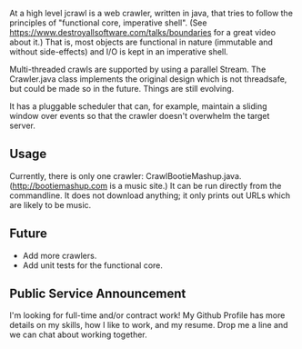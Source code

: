 At a high level jcrawl is a web crawler, written in java, that tries to follow the principles of "functional core, imperative shell".
(See https://www.destroyallsoftware.com/talks/boundaries for a great video about it.)
That is, most objects are functional in nature (immutable and without side-effects) and I/O is kept in an imperative shell.

Multi-threaded crawls are supported by using a parallel Stream. The Crawler.java class implements the original design which is not threadsafe, but could be made so in the future. Things are still evolving.

It has a pluggable scheduler that can, for example, maintain a sliding window over events so that the crawler doesn't overwhelm the target server.

## Usage

Currently, there is only one crawler: CrawlBootieMashup.java. (http://bootiemashup.com is a music site.)
It can be run directly from the commandline.
It does not download anything; it only prints out URLs which are likely to be music.

## Future

* Add more crawlers.
* Add unit tests for the functional core.

## Public Service Announcement

I'm looking for full-time and/or contract work! My Github Profile has more details on my skills, how I like to work, and my resume. Drop me a line and we can chat about working together.
